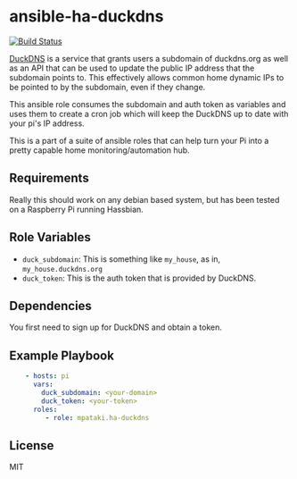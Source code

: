 # ansible-ha-duckdns

[![Build Status](https://travis-ci.org/mpataki/ansible-ha-duckdns.svg?branch=master)](https://travis-ci.org/mpataki/ansible-ha-duckdns)

[DuckDNS](https://www.duckdns.org/) is a service that grants users a subdomain of duckdns.org as well as an API that can be used to update the public IP address that the subdomain points to. This effectively allows common home dynamic IPs to be pointed to by the subdomain, even if they change.

This ansible role consumes the subdomain and auth token as variables and uses them to create a cron job which will keep the DuckDNS up to date with your pi's IP address.

This is a part of a suite of ansible roles that can help turn your Pi into a pretty capable home monitoring/automation hub.

## Requirements

Really this should work on any debian based system, but has been tested on a Raspberry Pi running Hassbian.

## Role Variables

- `duck_subdomain`: This is something like `my_house`, as in, `my_house.duckdns.org`
- `duck_token`: This is the auth token that is provided by DuckDNS.

## Dependencies

You first need to sign up for DuckDNS and obtain a token.

## Example Playbook

```yml
    - hosts: pi
      vars:
        duck_subdomain: <your-domain>
        duck_token: <your-token>
      roles:
         - role: mpataki.ha-duckdns
```

## License

MIT
